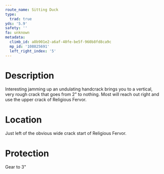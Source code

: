 ```yaml
---
route_name: Sitting Duck
type:
  trad: true
yds: '5.9'
safety: ''
fa: unknown
metadata:
  climb_id: a8b901e2-a6af-40fe-be5f-960b8fd8ca9c
  mp_id: '108825691'
  left_right_index: '5'
---
```

# Description
Interesting jamming up an undulating handcrack brings you to a vertical, very rough crack that goes from 2" to nothing.  Most will reach out right and use the upper crack of Religious Fervor.

# Location
Just left of the obvious wide crack start of Religious Fervor.

# Protection
Gear to 3"
